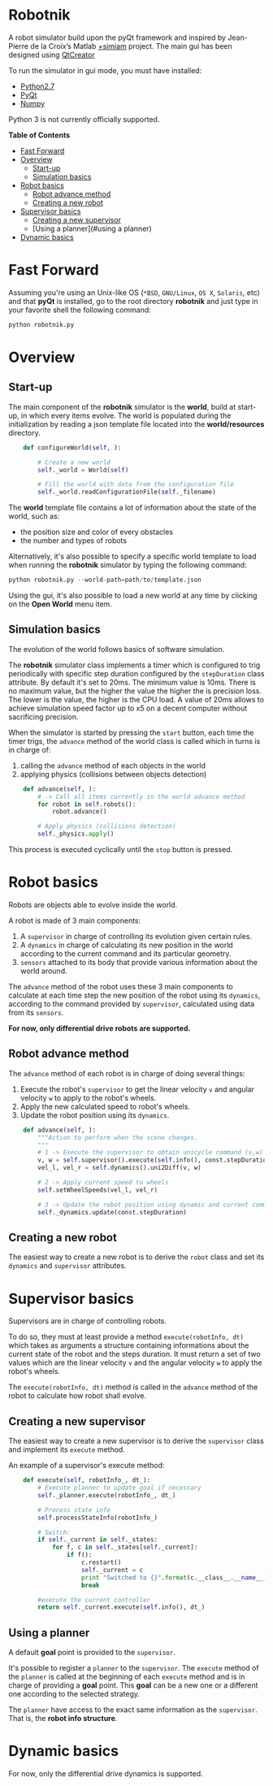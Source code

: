 Robotnik
========

A robot simulator build upon the pyQt framework and inspired
by Jean-Pierre de la Croix’s Matlab [+simiam](https://github.com/jdelacroix/simiam) project.
The main gui has been designed using [QtCreator](http://qt-project.org/wiki/Category:Tools::QtCreator)

To run the simulator in gui mode, you must have installed:
* [Python2.7](http://www.python.org/getit/)
* [PyQt](http://www.riverbankcomputing.com/software/pyqt/intro)
* [Numpy](https://www.python.org/downloads/)

Python 3 is not currently officially supported.

**Table of Contents**

- [Fast Forward](#fast-forward)
- [Overview](#overview)
    - [Start-up](#start-up)
    - [Simulation basics](#simulation-basics)
- [Robot basics](#robot-basics)
    - [Robot advance method](#robot-advance-method)
    - [Creating a new robot](#creating-a-new-robot)
- [Supervisor basics](#supervisor-basics)
    - [Creating a new supervisor](#creation-a-new-supervisor)
    - [Using a planner](#using a planner)
- [Dynamic basics](#dynamic-basics)

# Fast Forward #

Assuming you're using an Unix-like OS (`*BSD`, `GNU/Linux`, `OS X`, `Solaris`,
etc) and that **pyQt** is installed, go to the root directory **robotnik** and
just type in your favorite shell the following command:

```python
python robotnik.py
```

# Overview #

## Start-up ##

The main component of the **robotnik** simulator is the **world**,
build at start-up, in which every items evolve.
The world is populated during the initialization by reading a json template
file located into the **world/resources** directory.

```python
    def configureWorld(self, ):

        # Create a new world
        self._world = World(self)

        # Fill the world with data from the configuration file
        self._world.readConfigurationFile(self._filename)
```

The **world** template file contains a lot of information about
the state of the world, such as:
* the position size and color of every obstacles
* the number and types of robots

Alternatively, it's also possible to specify a specific world template to load when running the
**robotnik** simulator by typing the following command:

```python
python robotnik.py --world-path=path/to/template.json
```

Using the gui, it's also possible to load a new world at any time by clicking
on the **Open World** menu item.

## Simulation basics ##

The evolution of the world follows basics of software simulation.

The **robotnik** simulator class implements a timer which is configured
to trig periodically with specific step duration configured by the
`stepDuration` class attribute. By default it's set to 20ms. The minimum
value is 10ms. There is no maximum value, but the higher the value the
higher the is precision loss. The lower is the value, the higher is the
CPU load. A value of 20ms allows to achieve simulation speed factor up
to x5 on a decent computer without sacrificing precision.

When the simulator is started by pressing the `start` button, each time
the timer trigs, the `advance` method of the world class is called
which in turns is in charge of:

1. calling the `advance` method of each objects in the world
2. applying physics (collisions between objects detection)

```python
    def advance(self, ):
        # -> Call all items currently in the world advance method
        for robot in self.robots():
            robot.advance()

        # Apply physics (collisions detection)
        self._physics.apply()
```
This process is executed cyclically until the `stop` button is pressed.

# Robot basics #

Robots are objects able to evolve inside the world.

A robot is made of 3 main components:

1. A `supervisor` in charge of controlling its evolution given certain rules.
2. A `dynamics` in charge of calculating its new position in the world according
to the current command and its particular geometry.
3. `sensors` attached to its body that provide various information about the
world around.

The `advance` method of the robot uses these 3 main components to calculate at
each time step the new position of the robot using its `dynamics`,
according to the command provided by `supervisor`, calculated using data
from its `sensors`.

**For now, only differential drive robots are supported.**

## Robot advance method ##

The `advance` method of each robot is in charge of doing several things:

1. Execute the robot's `supervisor` to get the linear velocity `v` and
angular velocity `w` to apply to the robot's wheels.
2. Apply the new calculated speed to robot's wheels.
3. Update the robot position using its `dynamics`.

```python
    def advance(self, ):
        """Action to perform when the scene changes.
        """
        # 1 -> Execute the supervisor to obtain unicycle command (v,w) to apply
        v, w = self.supervisor().execute(self.info(), const.stepDuration)
        vel_l, vel_r = self.dynamics().uni2Diff(v, w)

        # 2 -> Apply current speed to wheels
        self.setWheelSpeeds(vel_l, vel_r)

        # 3 -> Update the robot position using dynamic and current command
        self._dynamics.update(const.stepDuration)
```

## Creating a new robot ##

The easiest way to create a new robot is to derive the `robot` class and
set its `dynamics` and `supervisor` attributes.

# Supervisor basics #

Supervisors are in charge of controlling robots.

To do so, they must at least  provide a method `execute(robotInfo, dt)`
which takes as arguments a structure containing informations about the
current state of the robot and the steps duration. It must return a set
of two values which are the linear velocity `v` and the angular velocity `w`
to apply the robot's wheels.

The `execute(robotInfo, dt)` method is called in the `advance` method of the
robot to calculate how robot shall evolve.

## Creating a new supervisor ##

The easiest way to create a new supervisor is to derive the `supervisor` class
and implement its `execute` method.

An example of a supervisor's execute method:

```python
    def execute(self, robotInfo_, dt_):
        # Execute planner to update goal if necessary
        self._planner.execute(robotInfo_, dt_)

        # Process state info
        self.processStateInfo(robotInfo_)

        # Switch:
        if self._current in self._states:
            for f, c in self._states[self._current]:
                if f():
                    c.restart()
                    self._current = c
                    print "Switched to {}".format(c.__class__.__name__)
                    break

        #execute the current controller
        return self._current.execute(self.info(), dt_)
```

## Using a planner ##

A default **goal** point is provided to the `supervisor`.

It's possible to register a `planner` to the `supervisor`. The
`execute` method of the `planner` is called at the beginning of
each `execute` method and is in charge of providing a **goal** point.
This **goal** can be a new one or a different one according to the selected
strategy.

The `planner` have access to the exact same information as the `supervisor`.
That is, the **robot info structure**.

# Dynamic basics #

For now, only the differential drive dynamics is supported.
